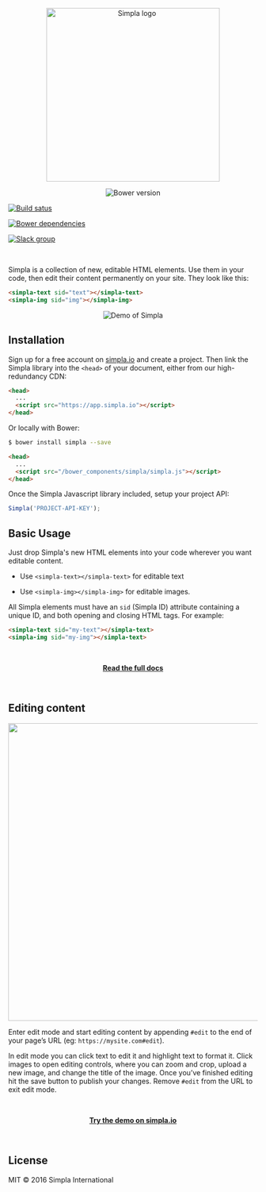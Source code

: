 <p align="center">
 <img src="https://www.simpla.io/assets/img/logo-wordmark.png" alt="Simpla logo" width="350" />
</p>

<p align="center">
  <img src="https://img.shields.io/bower/v/simpla.svg" alt="Bower version">

  <a href="https://travis-ci.org/simplaio/simpla" target="_blank"><img src="https://travis-ci.org/simplaio/simpla.svg?branch=master" alt="Build satus" /></a>

  <a href="https://gemnasium.com/github.com/simplaio/simpla" target="_blank"><img src="https://img.shields.io/gemnasium/simplaio/simpla.svg" alt="Bower dependencies"></a>

  <a href="http://slack.simpla.io" target="_blank"><img src="http://slack.simpla.io/badge.svg" alt="Slack group"></a>
</p> 

<br/>

Simpla is a collection of new, editable HTML elements. Use them in your code, then edit their content permanently on your site. They look like this:

```html
<simpla-text sid="text"></simpla-text>
<simpla-img sid="img"></simpla-img>
```

<p align="center"><img src="https://www.simpla.io/assets/img/demo.gif" alt="Demo of Simpla"></p>

## Installation

Sign up for a free account on [simpla.io](https://www.simpla.io) and create a project. Then link the Simpla library into the `<head>` of your document, either from our high-redundancy CDN:

```html
<head>
  ...
  <script src="https://app.simpla.io"></script>
</head>
```

Or locally with Bower:

```bash
$ bower install simpla --save
```

```html
<head>
  ...
  <script src="/bower_components/simpla/simpla.js"></script>
</head>
```

Once the Simpla Javascript library included, setup your project API:

```javascript
Simpla('PROJECT-API-KEY');
```

## Basic Usage

Just drop Simpla's new HTML elements into your code wherever you want editable content.

- Use `<simpla-text></simpla-text>` for editable text

- Use `<simpla-img></simpla-img>` for editable images.

All Simpla elements must have an `sid` (Simpla ID) attribute containing a unique ID, and both opening and closing HTML tags. For example:

```html
<simpla-text sid="my-text"></simpla-text>
<simpla-img sid="my-img"></simpla-text> 
```

<br/>

<p align="center"><a href="https://www.simpla.io/docs"><strong>Read the full docs</strong></a></p>

<br/>

## Editing content

<p align="center"><img src="https://www.simpla.io/assets/img/hero.png" width="600" /></p>

Enter edit mode and start editing content by appending `#edit` to the end of your page’s URL (eg: `https://mysite.com#edit`).

In edit mode you can click text to edit it and highlight text to format it. Click images to open editing controls, where you can zoom and crop, upload a new image, and change the title of the image. Once you’ve finished editing hit the save button to publish your changes. Remove `#edit` from the URL to exit edit mode.

<br/>

<p align="center"><a href="https://www.simpla.io"><strong>Try the demo on simpla.io</strong></a></p>

<br/>

## License

MIT © 2016 Simpla International